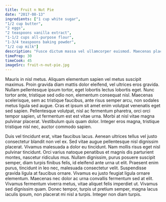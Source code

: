 ```yaml
---
title: Fruit n Nut Pie
date: "2017-08-13"
ingredients: ["1 cup white sugar",
"1/2 cup butter",
"2 eggs",
"2 teaspoons vanilla extract",
"1-1/2 cups all-purpose flour",
"1-3/4 teaspoons baking powder",
"1/2 cup milk"]
description: "Fusce dictum massa vel ullamcorper euismod. Maecenas placerat lobortis mauris, eget bibendum urna posuere ac. Aenean fermentum at ante id blandit."
timePrep: 30
timeCook: 45
imageSrc: fruit-n-nut-pie.jpg
---
```


Mauris in nisl metus. Aliquam elementum sapien vel metus suscipit maximus. Proin gravida diam mattis dolor eleifend, vel ultrices eros gravida. Nullam pellentesque ipsum tortor, eget lobortis lectus lobortis eget. Nunc tortor ante, tristique sed odio non, elementum consequat nisl. Maecenas scelerisque, sem ac tristique faucibus, ante risus semper arcu, non sodales metus ligula sed augue. Cras et ipsum sit amet enim volutpat venenatis eget sed sapien. Pellentesque volutpat, nisl ac fermentum pharetra, orci orci tempor sapien, ut fermentum est est vitae urna. Morbi at nisl vitae magna pulvinar placerat. Vestibulum quis quam dolor. Integer eros magna, tristique tristique nisl nec, auctor commodo sapien.

Duis vel tincidunt erat, vitae faucibus lacus. Aenean ultrices tellus vel justo consectetur blandit non vel ex. Sed vitae augue pellentesque nisl dignissim placerat. Vivamus malesuada a dolor eu tincidunt. Nam mollis risus eget nisl pulvinar tincidunt. Orci varius natoque penatibus et magnis dis parturient montes, nascetur ridiculus mus. Nullam dignissim, purus posuere suscipit semper, diam turpis finibus felis, id eleifend ante urna ut elit. Praesent enim purus, tincidunt in leo nec, malesuada consectetur velit. Suspendisse gravida ligula at faucibus ornare. Vivamus eu justo feugiat ligula ornare elementum. Maecenas nec dolor ac urna convallis fermentum sed at elit. Vivamus fermentum viverra metus, vitae aliquet felis imperdiet ut. Vivamus sed dignissim quam. Donec tempor, turpis ut pretium semper, magna lacus iaculis ipsum, non placerat mi nisl a turpis. Integer non diam turpis.
